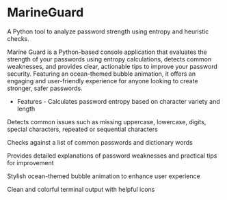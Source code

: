 # MarineGuard
A Python tool to analyze password strength using entropy and heuristic checks.

Marine Guard is a Python-based console application that evaluates the strength of your passwords using entropy calculations, detects common weaknesses, and provides clear, actionable tips to improve your password security. Featuring an ocean-themed bubble animation, it offers an engaging and user-friendly experience for anyone looking to create stronger, safer passwords.

 - Features - 
Calculates password entropy based on character variety and length

Detects common issues such as missing uppercase, lowercase, digits, special characters, repeated or sequential characters

Checks against a list of common passwords and dictionary words

Provides detailed explanations of password weaknesses and practical tips for improvement

Stylish ocean-themed bubble animation to enhance user experience

Clean and colorful terminal output with helpful icons
